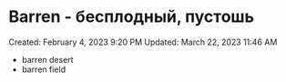 # Barren - бесплодный, пустошь

Created: February 4, 2023 9:20 PM
Updated: March 22, 2023 11:46 AM

- barren desert
- barren field